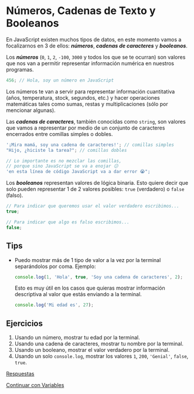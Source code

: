 # Números, Cadenas de Texto y Booleanos

En JavaScript existen muchos tipos de datos, en este momento vamos a focalizarnos en 3 de ellos: **_números_**, **_cadenas de caracteres_** y **_booleanos_**.

Los **_números_** (`0`, `1`, `2`, `-100`, `3000` y todos los que se te ocurran) son valores que nos van a permitir representar información numérica en nuestros programas.

```javascript
456; // Hola, soy un número en JavaScript
```

Los números te van a servir para representar información cuantitativa (años, temperatura, stock, segundos, etc.) y hacer operaciones matemáticas tales como sumas, restas y multiplicaciones (sólo por mencionar algunas).

Las **_cadenas de caracteres_**, también conocidas como `string`, son valores que vamos a representar por medio de un conjunto de caracteres encerrados entre comillas simples o dobles.

```javascript
'¡Mira mamá, soy una cadena de caracteres!'; // comillas simples
"Hijo, ¿hiciste la tarea?"; // comillas dobles

// Lo importante es no mezclar las comillas,
// porque sino JavaScript se va a enojar 😕
'en esta línea de código JavaScript va a dar error 😭";
```

Los **_booleanos_** representan valores de lógica binaria. Esto quiere decir que solo pueden representar 1 de 2 valores posibles: `true` (verdadero) o `false` (falso).

```javascript
// Para indicar que queremos usar el valor verdadero escribimos...
true;

// Para indicar que algo es falso escribimos...
false;
```

## Tips

* Puedo mostrar más de 1 tipo de valor a la vez por la terminal separándolos por coma. Ejemplo:

    ```javascript
    console.log(1, 'Hola', true, 'Soy una cadena de caracteres', 2);
    ```

    Esto es muy útil en los casos que quieras mostrar información descriptiva al valor que estás enviando a la terminal.

    ```javascript
    console.log('Mi edad es', 27);
    ```

## Ejercicios

1. Usando un número, mostrar tu edad por la terminal.
1. Usando una cadena de caracteres, mostrar tu nombre por la terminal.
1. Usando un booleano, mostrar el valor verdadero por la terminal.
1. Usando un solo `console.log`, mostrar los valores `1`, `200`, `'Genial'`, `false`, `true`.

[Respuestas](/respuestas/02.js)

[Continuar con Variables](/ejercicios/03.md)
